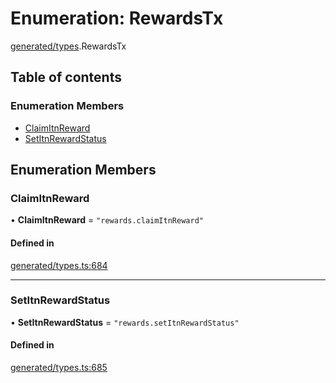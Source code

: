 # Enumeration: RewardsTx

[generated/types](../wiki/generated.types).RewardsTx

## Table of contents

### Enumeration Members

- [ClaimItnReward](../wiki/generated.types.RewardsTx#claimitnreward)
- [SetItnRewardStatus](../wiki/generated.types.RewardsTx#setitnrewardstatus)

## Enumeration Members

### ClaimItnReward

• **ClaimItnReward** = ``"rewards.claimItnReward"``

#### Defined in

[generated/types.ts:684](https://github.com/PolymeshAssociation/polymesh-sdk/blob/339b7503/src/generated/types.ts#L684)

___

### SetItnRewardStatus

• **SetItnRewardStatus** = ``"rewards.setItnRewardStatus"``

#### Defined in

[generated/types.ts:685](https://github.com/PolymeshAssociation/polymesh-sdk/blob/339b7503/src/generated/types.ts#L685)
